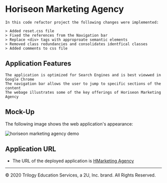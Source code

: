 # Horiseon Marketing Agency

```
In this code refactor project the following changes were implemented:

> Added reset.css file
> Fixed the references from the Navigation bar 
> Replace <div> tags with approproate semantic elements
> Removed class redundancies and consolidates identfical classes
> Added comments to css file

```

## Application Features

```
The application is optimized for Search Engines and is best viewwed in Google Chrome
The navigation bar allows the user to jump to specific sections of the content
The webage illustrates some of the key offerings of Horiseon Marketing Agency

```
## Mock-Up

The following image shows the web application's appearance:

![horiseon marketing agency demo](../Assets/0horiseon-marketing-agency-demo.png)


## Application URL

* The URL of the deployed application is [HMarketing Agency](https://asheth22.github.io/horiseon-marketing-services-as/)

- - -
© 2020 Trilogy Education Services, a 2U, Inc. brand. All Rights Reserved.